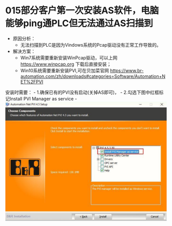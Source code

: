 # 015部分客户第一次安装AS软件，电脑能够ping通PLC但无法通过AS扫描到
- 原因分析：
    - 无法扫描到PLC是因为Vindows系统的Pcap驱动没有正常工作导致的。
- 解决方案：
    - Win7系统需要重新安装WinPcap驱动，可以上网 https://www.winpcap.org 下载后直接安装；
    - Win10系统需要重新安装PVI,可在贝加菜官网
https://www.br-automation.com/zh/downloads#categories=Software/Automation+NET%2FPVI

安装时需要：
    - 1.确保已有的PVI没有启动(关掉AS即可)，
    - 2.勾选下图中红框标记Install PVI Manager as service
    - ![Img](FILES/015部分客户第一次安装AS软件，电脑能够ping通PLC但无法通过AS扫描到.md/img-20220530144509.png)
